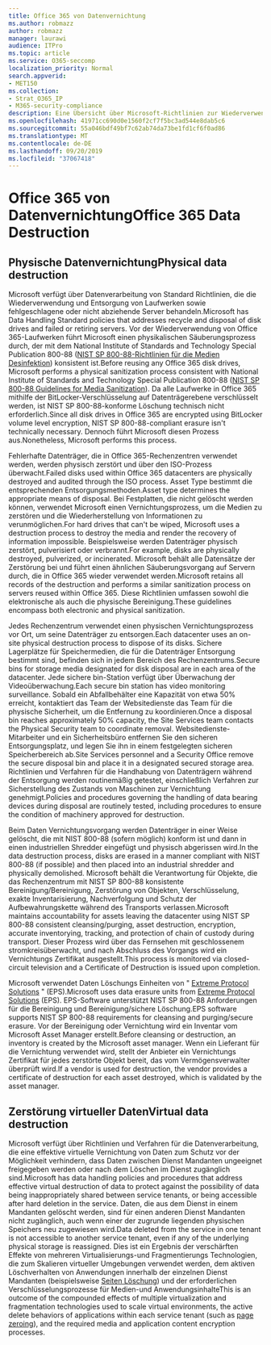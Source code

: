 ```yaml
---
title: Office 365 von Datenvernichtung
ms.author: robmazz
author: robmazz
manager: laurawi
audience: ITPro
ms.topic: article
ms.service: O365-seccomp
localization_priority: Normal
search.appverid:
- MET150
ms.collection:
- Strat_O365_IP
- M365-security-compliance
description: Eine Übersicht über Microsoft-Richtlinien zur Wiederverwendung, Entsorgung oder Vernichtung von Office 365 Datenträgern und Servern im Rechenzentrum.
ms.openlocfilehash: 41971cc690d0e1560f2cf7f5bc3ad544e8dab5c6
ms.sourcegitcommit: 55a046bdf49bf7c62ab74da73be1fd1cf6f0ad86
ms.translationtype: MT
ms.contentlocale: de-DE
ms.lasthandoff: 09/20/2019
ms.locfileid: "37067418"
---
```

# <a name="office-365-data-destruction"></a><span data-ttu-id="b7be0-103">Office 365 von Datenvernichtung</span><span class="sxs-lookup"><span data-stu-id="b7be0-103">Office 365 Data Destruction</span></span>

## <a name="physical-data-destruction"></a><span data-ttu-id="b7be0-104">Physische Datenvernichtung</span><span class="sxs-lookup"><span data-stu-id="b7be0-104">Physical data destruction</span></span>

<span data-ttu-id="b7be0-105">Microsoft verfügt über Datenverarbeitung von Standard Richtlinien, die die Wiederverwendung und Entsorgung von Laufwerken sowie fehlgeschlagene oder nicht abziehende Server behandeln.</span><span class="sxs-lookup"><span data-stu-id="b7be0-105">Microsoft has Data Handling Standard policies that addresses recycle and disposal of disk drives and failed or retiring servers.</span></span> <span data-ttu-id="b7be0-106">Vor der Wiederverwendung von Office 365-Laufwerken führt Microsoft einen physikalischen Säuberungsprozess durch, der mit dem National Institute of Standards and Technology Special Publication 800-88 ([NIST SP 800-88-Richtlinien für die Medien Desinfektion](http://nvlpubs.nist.gov/nistpubs/SpecialPublications/NIST.SP.800-88r1.pdf)) konsistent ist.</span><span class="sxs-lookup"><span data-stu-id="b7be0-106">Before reusing any Office 365 disk drives, Microsoft performs a physical sanitization process consistent with National Institute of Standards and Technology Special Publication 800-88 ([NIST SP 800-88 Guidelines for Media Sanitization](http://nvlpubs.nist.gov/nistpubs/SpecialPublications/NIST.SP.800-88r1.pdf)).</span></span> <span data-ttu-id="b7be0-107">Da alle Laufwerke in Office 365 mithilfe der BitLocker-Verschlüsselung auf Datenträgerebene verschlüsselt werden, ist NIST SP 800-88-konforme Löschung technisch nicht erforderlich.</span><span class="sxs-lookup"><span data-stu-id="b7be0-107">Since all disk drives in Office 365 are encrypted using BitLocker volume level encryption, NIST SP 800-88-compliant erasure isn't technically necessary.</span></span> <span data-ttu-id="b7be0-108">Dennoch führt Microsoft diesen Prozess aus.</span><span class="sxs-lookup"><span data-stu-id="b7be0-108">Nonetheless, Microsoft performs this process.</span></span>

<span data-ttu-id="b7be0-109">Fehlerhafte Datenträger, die in Office 365-Rechenzentren verwendet werden, werden physisch zerstört und über den ISO-Prozess überwacht.</span><span class="sxs-lookup"><span data-stu-id="b7be0-109">Failed disks used within Office 365 datacenters are physically destroyed and audited through the ISO process.</span></span> <span data-ttu-id="b7be0-110">Asset Type bestimmt die entsprechenden Entsorgungsmethoden.</span><span class="sxs-lookup"><span data-stu-id="b7be0-110">Asset type determines the appropriate means of disposal.</span></span> <span data-ttu-id="b7be0-111">Bei Festplatten, die nicht gelöscht werden können, verwendet Microsoft einen Vernichtungsprozess, um die Medien zu zerstören und die Wiederherstellung von Informationen zu verunmöglichen.</span><span class="sxs-lookup"><span data-stu-id="b7be0-111">For hard drives that can't be wiped, Microsoft uses a destruction process to destroy the media and render the recovery of information impossible.</span></span> <span data-ttu-id="b7be0-112">Beispielsweise werden Datenträger physisch zerstört, pulverisiert oder verbrannt.</span><span class="sxs-lookup"><span data-stu-id="b7be0-112">For example, disks are physically destroyed, pulverized, or incinerated.</span></span> <span data-ttu-id="b7be0-113">Microsoft behält alle Datensätze der Zerstörung bei und führt einen ähnlichen Säuberungsvorgang auf Servern durch, die in Office 365 wieder verwendet werden.</span><span class="sxs-lookup"><span data-stu-id="b7be0-113">Microsoft retains all records of the destruction and performs a similar sanitization process on servers reused within Office 365.</span></span> <span data-ttu-id="b7be0-114">Diese Richtlinien umfassen sowohl die elektronische als auch die physische Bereinigung.</span><span class="sxs-lookup"><span data-stu-id="b7be0-114">These guidelines encompass both electronic and physical sanitization.</span></span>

<span data-ttu-id="b7be0-115">Jedes Rechenzentrum verwendet einen physischen Vernichtungsprozess vor Ort, um seine Datenträger zu entsorgen.</span><span class="sxs-lookup"><span data-stu-id="b7be0-115">Each datacenter uses an on-site physical destruction process to dispose of its disks.</span></span> <span data-ttu-id="b7be0-116">Sichere Lagerplätze für Speichermedien, die für die Datenträger Entsorgung bestimmt sind, befinden sich in jedem Bereich des Rechenzentrums.</span><span class="sxs-lookup"><span data-stu-id="b7be0-116">Secure bins for storage media designated for disk disposal are in each area of the datacenter.</span></span> <span data-ttu-id="b7be0-117">Jede sichere bin-Station verfügt über Überwachung der Videoüberwachung.</span><span class="sxs-lookup"><span data-stu-id="b7be0-117">Each secure bin station has video monitoring surveillance.</span></span> <span data-ttu-id="b7be0-118">Sobald ein Abfallbehälter eine Kapazität von etwa 50% erreicht, kontaktiert das Team der Websitedienste das Team für die physische Sicherheit, um die Entfernung zu koordinieren.</span><span class="sxs-lookup"><span data-stu-id="b7be0-118">Once a disposal bin reaches approximately 50% capacity, the Site Services team contacts the Physical Security team to coordinate removal.</span></span> <span data-ttu-id="b7be0-119">Websitedienste-Mitarbeiter und ein Sicherheitsbüro entfernen Sie den sicheren Entsorgungsplatz, und legen Sie ihn in einem festgelegten sicheren Speicherbereich ab.</span><span class="sxs-lookup"><span data-stu-id="b7be0-119">Site Services personnel and a Security Office remove the secure disposal bin and place it in a designated secured storage area.</span></span> <span data-ttu-id="b7be0-120">Richtlinien und Verfahren für die Handhabung von Datenträgern während der Entsorgung werden routinemäßig getestet, einschließlich Verfahren zur Sicherstellung des Zustands von Maschinen zur Vernichtung genehmigt.</span><span class="sxs-lookup"><span data-stu-id="b7be0-120">Policies and procedures governing the handling of data bearing devices during disposal are routinely tested, including procedures to ensure the condition of machinery approved for destruction.</span></span>

<span data-ttu-id="b7be0-121">Beim Daten Vernichtungsvorgang werden Datenträger in einer Weise gelöscht, die mit NIST 800-88 (sofern möglich) konform ist und dann in einen industriellen Shredder eingefügt und physisch abgerissen wird.</span><span class="sxs-lookup"><span data-stu-id="b7be0-121">In the data destruction process, disks are erased in a manner compliant with NIST 800-88 (if possible) and then placed into an industrial shredder and physically demolished.</span></span> <span data-ttu-id="b7be0-122">Microsoft behält die Verantwortung für Objekte, die das Rechenzentrum mit NIST SP 800-88 konsistente Bereinigung/Bereinigung, Zerstörung von Objekten, Verschlüsselung, exakte Inventarisierung, Nachverfolgung und Schutz der Aufbewahrungskette während des Transports verlassen.</span><span class="sxs-lookup"><span data-stu-id="b7be0-122">Microsoft maintains accountability for assets leaving the datacenter using NIST SP 800-88 consistent cleansing/purging, asset destruction, encryption, accurate inventorying, tracking, and protection of chain of custody during transport.</span></span> <span data-ttu-id="b7be0-123">Dieser Prozess wird über das Fernsehen mit geschlossenem stromkreisüberwacht, und nach Abschluss des Vorgangs wird ein Vernichtungs Zertifikat ausgestellt.</span><span class="sxs-lookup"><span data-stu-id="b7be0-123">This process is monitored via closed-circuit television and a Certificate of Destruction is issued upon completion.</span></span>

<span data-ttu-id="b7be0-124">Microsoft verwendet Daten Löschungs Einheiten von " [Extreme Protocol Solutions](http://www.enterprisedataerasure.com/) " (EPS).</span><span class="sxs-lookup"><span data-stu-id="b7be0-124">Microsoft uses data erasure units from [Extreme Protocol Solutions](http://www.enterprisedataerasure.com/) (EPS).</span></span> <span data-ttu-id="b7be0-125">EPS-Software unterstützt NIST SP 800-88 Anforderungen für die Bereinigung und Bereinigung/sichere Löschung.</span><span class="sxs-lookup"><span data-stu-id="b7be0-125">EPS software supports NIST SP 800-88 requirements for cleansing and purging/secure erasure.</span></span> <span data-ttu-id="b7be0-126">Vor der Bereinigung oder Vernichtung wird ein Inventar vom Microsoft Asset Manager erstellt.</span><span class="sxs-lookup"><span data-stu-id="b7be0-126">Before cleansing or destruction, an inventory is created by the Microsoft asset manager.</span></span> <span data-ttu-id="b7be0-127">Wenn ein Lieferant für die Vernichtung verwendet wird, stellt der Anbieter ein Vernichtungs Zertifikat für jedes zerstörte Objekt bereit, das vom Vermögensverwalter überprüft wird.</span><span class="sxs-lookup"><span data-stu-id="b7be0-127">If a vendor is used for destruction, the vendor provides a certificate of destruction for each asset destroyed, which is validated by the asset manager.</span></span>

## <a name="virtual-data-destruction"></a><span data-ttu-id="b7be0-128">Zerstörung virtueller Daten</span><span class="sxs-lookup"><span data-stu-id="b7be0-128">Virtual data destruction</span></span>

<span data-ttu-id="b7be0-129">Microsoft verfügt über Richtlinien und Verfahren für die Datenverarbeitung, die eine effektive virtuelle Vernichtung von Daten zum Schutz vor der Möglichkeit verhindern, dass Daten zwischen Dienst Mandanten ungeeignet freigegeben werden oder nach dem Löschen im Dienst zugänglich sind.</span><span class="sxs-lookup"><span data-stu-id="b7be0-129">Microsoft has data handling policies and procedures that address effective virtual destruction of data to protect against the possibility of data being inappropriately shared between service tenants, or being accessible after hard deletion in the service.</span></span> <span data-ttu-id="b7be0-130">Daten, die aus dem Dienst in einem Mandanten gelöscht werden, sind für einen anderen Dienst Mandanten nicht zugänglich, auch wenn einer der zugrunde liegenden physischen Speichers neu zugewiesen wird.</span><span class="sxs-lookup"><span data-stu-id="b7be0-130">Data deleted from the service in one tenant is not accessible to another service tenant, even if any of the underlying physical storage is reassigned.</span></span> <span data-ttu-id="b7be0-131">Dies ist ein Ergebnis der verschärften Effekte von mehreren Virtualisierungs-und Fragmentierungs Technologien, die zum Skalieren virtueller Umgebungen verwendet werden, dem aktiven Löschverhalten von Anwendungen innerhalb der einzelnen Dienst Mandanten (beispielsweise [Seiten Löschung](https://docs.microsoft.com/office365/securitycompliance/office-365-exchange-online-data-deletion#page-zeroing)) und der erforderlichen Verschlüsselungsprozesse für Medien-und Anwendungsinhalte</span><span class="sxs-lookup"><span data-stu-id="b7be0-131">This is an outcome of the compounded effects of multiple virtualization and fragmentation technologies used to scale virtual environments, the active delete behaviors of applications within each service tenant (such as [page zeroing](https://docs.microsoft.com/office365/securitycompliance/office-365-exchange-online-data-deletion#page-zeroing)), and the required media and application content encryption processes.</span></span>